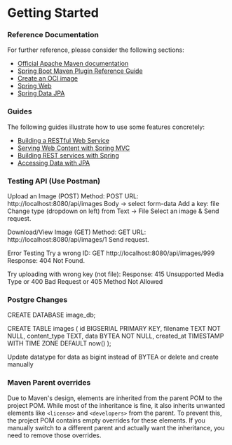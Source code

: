 # Getting Started

### Reference Documentation
For further reference, please consider the following sections:

* [Official Apache Maven documentation](https://maven.apache.org/guides/index.html)
* [Spring Boot Maven Plugin Reference Guide](https://docs.spring.io/spring-boot/3.5.6/maven-plugin)
* [Create an OCI image](https://docs.spring.io/spring-boot/3.5.6/maven-plugin/build-image.html)
* [Spring Web](https://docs.spring.io/spring-boot/3.5.6/reference/web/servlet.html)
* [Spring Data JPA](https://docs.spring.io/spring-boot/3.5.6/reference/data/sql.html#data.sql.jpa-and-spring-data)

### Guides
The following guides illustrate how to use some features concretely:

* [Building a RESTful Web Service](https://spring.io/guides/gs/rest-service/)
* [Serving Web Content with Spring MVC](https://spring.io/guides/gs/serving-web-content/)
* [Building REST services with Spring](https://spring.io/guides/tutorials/rest/)
* [Accessing Data with JPA](https://spring.io/guides/gs/accessing-data-jpa/)

### Testing API (Use Postman)

Upload an Image (POST)
Method: POST
URL: http://localhost:8080/api/images
Body → select form-data
Add a key: file
Change type (dropdown on left) from Text → File
Select an image & Send request.


Download/View Image (GET)
Method: GET
URL: http://localhost:8080/api/images/1
Send request.

Error Testing
Try a wrong ID:
GET http://localhost:8080/api/images/999
Response: 404 Not Found.

Try uploading with wrong key (not file):
Response: 415 Unsupported Media Type or 400 Bad Request or 405 Method Not Allowed

### Postgre Changes
CREATE DATABASE image_db;

CREATE TABLE images (
id BIGSERIAL PRIMARY KEY,
filename TEXT NOT NULL,
content_type TEXT,
data BYTEA NOT NULL,
created_at TIMESTAMP WITH TIME ZONE DEFAULT now()
);

Update datatype for data as bigint instead of BYTEA or delete and create manually 
### Maven Parent overrides

Due to Maven's design, elements are inherited from the parent POM to the project POM.
While most of the inheritance is fine, it also inherits unwanted elements like `<license>` and `<developers>` from the parent.
To prevent this, the project POM contains empty overrides for these elements.
If you manually switch to a different parent and actually want the inheritance, you need to remove those overrides.

